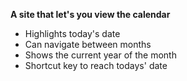 **A site that let's you view the calendar**
- Highlights today's date
- Can navigate between months
- Shows the current year of the month
- Shortcut key to reach todays' date
